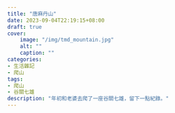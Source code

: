 ```yaml
---
title: "唐麻丹山"
date: 2023-09-04T22:19:15+08:00
draft: true
cover:
    image: "/img/tmd_mountain.jpg"
    alt: ""
    caption: ""
categories: 
- 生活雜記
- 爬山
tags: 
- 爬山
- 谷關七雄
description: "年初和老婆去爬了一座谷關七雄，留下一點紀錄。"
---
```


